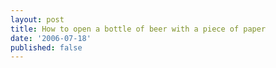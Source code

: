 ```yaml
---
layout: post
title: How to open a bottle of beer with a piece of paper
date: '2006-07-18'
published: false
---
```



